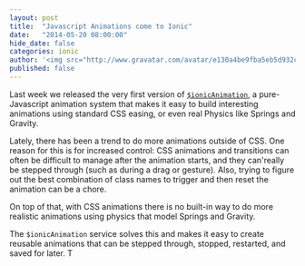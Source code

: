 ```yaml
---
layout: post
title:  "Javascript Animations come to Ionic"
date:   "2014-05-20 08:00:00"
hide_date: false
categories: ionic
author: '<img src="http://www.gravatar.com/avatar/e130a4be9fba5eb5d932c813fbe3a58d?s=48&amp;d=mm" class="author-icon"><a href="http://twitter.com/maxlynch" target="_blank">@maxlynch</a>'
published: false
---
```


Last week we released the very first version of [`$ionicAnimation`](http://ionicframework.com/docs/api/service/$ionicAnimation/), a pure-Javascript animation system that makes it easy to build interesting animations using standard CSS easing, or even real Physics like Springs and Gravity.

Lately, there has been a trend to do more animations outside of CSS. One reason for this is for increased control: CSS animations and transitions can often be difficult to manage after the animation starts, and they can'really be stepped through (such as during a drag or gesture). Also, trying to figure out the best combination of class names to trigger and then reset the animation can be a chore.

On top of that, with CSS animations there is no built-in way to do more realistic animations using physics that model Springs and Gravity.

The `$ionicAnimation` service solves this and makes it easy to create reusable animations that can be stepped through, stopped, restarted, and saved for later. T

<div id="animation-example"></div>

<script id="animation-template-html" type="text/template">
<!DOCTYPE>
<html>
  <head>
  </head>
  <body>
  </body>
</html>
</script>

<script src="//scratch.ionicsdk.com/static/js/embed.js"></script>
<script>
  var scratch = new IonicScratch({
    el: document.getElementById('animation-example'),
    width: '100%',
    height: '600px',
    html: document.getElementById('animation-template-html'),
    css: '',
    js: ''
  });
</script>

